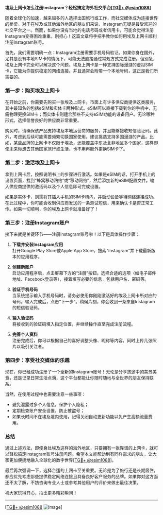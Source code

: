 **埃及上网卡怎么注册Instagram？轻松搞定海外社交平台[[TG💪+ @esim1088](https://t.me/s/esim1088)]**

随着全球化的加速，越来越多的人选择出国旅行或工作，而社交媒体成为连接世界的桥梁。对于在埃及或其他海外地区的朋友们来说，Instagram无疑是最受欢迎的社交平台之一。然而，如果你没有当地的电话号码或者信用卡，可能会觉得注册Instagram变得困难重重。别担心！这篇文章将手把手教你如何用埃及上网卡顺利注册Instagram账号。

首先，我们需要明确一点：Instagram注册需要手机号码验证。如果你身在国外，尤其是没有本地SIM卡的情况下，可能无法直接通过常规方式完成注册。但别急，埃及上网卡完全可以解决这个问题。埃及上网卡是一种支持国际漫游的虚拟SIM卡，它能为你提供稳定的网络连接，并且通常会附带一个本地号码，这正是我们所需要的。

### **第一步：购买埃及上网卡**
在开始之前，你需要先购买一张埃及上网卡。市面上有许多供应商提供这类服务，其中最知名的包括eSIM和实体卡两种形式。eSIM可以直接下载到你的手机中，无需物理更换SIM卡；而实体卡则适合那些不支持eSIM功能的设备用户。无论哪种形式，选择信誉良好的供应商非常重要。

购买时，请确保该产品支持埃及本地运营商的服务，并且能够接收短信验证码。此外，考虑到后续可能需要频繁切换国家使用，建议挑选支持多国漫游的产品。比如，某些品牌的上网卡不仅限于埃及，还能覆盖中东及北非地区多个国家，这样即使未来你想去其他国家旅行或生活，也不用再额外更换SIM卡了。

### **第二步：激活埃及上网卡**
拿到上网卡后，按照说明书上的步骤进行激活。如果是eSIM的话，打开手机上的设置页面，找到“蜂窝移动网络”或“移动网络”，然后添加新的eSIM配置文件。输入供应商提供的激活码以及个人信息即可完成设置。

如果是实体卡，则需将其插入手机的SIM卡槽内，并启动设备等待网络连接成功。在此过程中，你可能会收到供应商发送的一条测试短信，用来确认卡是否正常工作。如果一切顺利，你的埃及上网卡就准备好了！

### **第三步：注册Instagram账户**
接下来就是关键环节——注册Instagram账号啦！以下是具体操作步骤：

1. **下载并安装Instagram应用**  
   打开Google Play Store或Apple App Store，搜索“Instagram”并下载最新版本的应用程序。

2. **创建新账户**  
   启动应用程序后，点击屏幕下方的“注册”按钮。选择合适的选项（如电子邮件地址、Facebook登录等），接着填写必要的信息，包括用户名、密码等。

3. **验证手机号码**  
   当系统提示输入手机号码时，请务必使用你刚刚激活好的埃及上网卡所对应的号码。输入完成后，点击“下一步”。稍候片刻，你会收到一条来自Instagram的短信验证码。

4. **输入验证码**  
   将接收到的验证码填入指定位置，并继续操作直至完成注册流程。

5. **完善个人资料**  
   注册完成后，你可以根据自己的喜好调整头像、昵称等内容，同时上传几张照片以吸引关注者。

### **第四步：享受社交媒体的乐趣**
现在，你已经成功注册了一个全新的Instagram账号！无论是分享旅途中的美景美食，还是记录日常生活点滴，这个平台都能让你随时随地与全世界的朋友保持联系。

当然，在使用过程中也需要注意一些事项：
- 避免泄露过多个人信息，保护个人隐私；
- 定期检查账户安全设置，防止被盗号；
- 如果长时间不在埃及境内使用，记得关闭自动更新功能以免产生高额流量费用。

### **总结**
通过上述方法，即便身处埃及这样的海外地区，只要拥有一张靠谱的上网卡，就可以轻松搞定Instagram账号注册问题。希望本文能帮助到有同样需求的朋友，让大家更加便捷地融入全球化的数字世界[[TG💪+ @esim1088](https://t.me/s/esim1088)]。

最后再次强调一下，选择合适的上网卡至关重要。无论是为了旅行还是长期居住，都应优先考虑那些提供稳定网络连接且具备良好客户服务的品牌。如果你对这方面还不太了解，不妨咨询专业人士或参考其他用户的评价来做出最佳决策。

祝大家玩得开心，拍出更多精彩瞬间！

---

[[TG💪+ @esim1088](https://t.me/s/esim1088) ![Image](https://i.postimg.cc/4NQfJmqS/Snipaste-2025-05-13-00-14-12.png)]